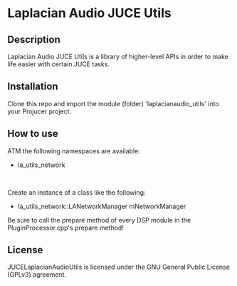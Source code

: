 # Laplacian Audio JUCE Utils

## Description
Laplacian Audio JUCE Utils is a library of higher-level APIs in order to make life easier with certain JUCE tasks.

## Installation
Clone this repo and import the module (folder) 'laplacianaudio_utils' into your Projucer project.

## How to use
ATM the following namespaces are available:
- la_utils_network

<br />

Create an instance of a class like the following:
- la_utils_network::LANetworkManager mNetworkManager 

Be sure to call the prepare method of every DSP module in the PluginProcessor.cpp's prepare method!


## License
JUCELaplacianAudioUtils is licensed under the GNU General Public License (GPLv3) agreement.
